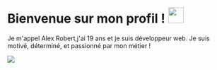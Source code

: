 # Bienvenue sur mon profil ! <img src="https://github.com/MartinHeinz/MartinHeinz/blob/master/wave.gif" width="35"/>
<p>Je m'appel Alex Robert,j'ai 19 ans et je suis développeur web. Je suis motivé, déterminé, et passionné par mon métier !</p>

[![](https://img.shields.io/badge/LinkedIn-informational?style=for-the-badge&logo=linkedin&logoColor=white&color=0e76a8)](https://www.linkedin.com/in/alex-robert-9551171a7/)
<!-- [![](https://img.shields.io/static/v1?label=SiteWeb&message=Alex_Robert&color=informational&style=for-the-badge&logo=web)](https://alexrobert.fr) -->
